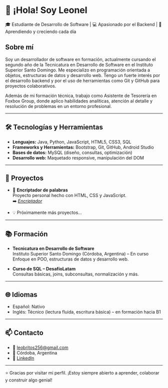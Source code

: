 # 👋 ¡Hola! Soy Leonel

🎓 Estudiante de Desarrollo de Software | 💻 Apasionado por el Backend | 🌱 Aprendiendo y creciendo cada día

## Sobre mí

Soy un desarrollador de software en formación, actualmente cursando el segundo año de la Tecnicatura en Desarrollo de Software en el Instituto Superior Santo Domingo. Me especializo en programación orientada a objetos, estructuras de datos y desarrollo web. Tengo un fuerte interés por el desarrollo backend y por el uso de herramientas como Git y GitHub para proyectos colaborativos.

Además de mi formación técnica, trabajo como Asistente de Tesorería en Foxbox Group, donde aplico habilidades analíticas, atención al detalle y resolución de problemas en un entorno profesional.

---

## 🛠️ Tecnologías y Herramientas

- **Lenguajes:** Java, Python, JavaScript, HTML5, CSS3, SQL
- **Frameworks y Herramientas:** Bootstrap, Git, GitHub, Android Studio
- **Bases de datos:** MySQL (diseño, consultas, optimización)
- **Desarrollo web:** Maquetado responsive, manipulación del DOM

---

## 📂 Proyectos

- 🔐 **Encriptador de palabras**  
  Proyecto personal hecho con HTML, CSS y JavaScript.  
  ➡️ *[Encriptador](https://github.com/leobritos256/encriptadorv2)*

- 💡 Próximamente más proyectos...

---

## 📚 Formación

- **Tecnicatura en Desarrollo de Software**  
  Instituto Superior Santo Domingo (Córdoba, Argentina) – En curso  
  Enfoque en POO, estructuras de datos y desarrollo web.

- **Curso de SQL – DesafíoLatam**  
  Consultas básicas, joins, subconsultas, normalización y más.

---

## 🌐 Idiomas

- Español: Nativo  
- Inglés: Técnico (lectura fluida, escritura básica) – en formación hacia B1

---

## 📫 Contacto

- 📧 leobritos256@gmail.com  
- 📍 Córdoba, Argentina  
- 💼 [LinkedIn](www.linkedin.com/in/leonelbritos)

---

⭐ Gracias por visitar mi perfil. ¡Estoy siempre abierto a aprender, colaborar y construir algo genial!
